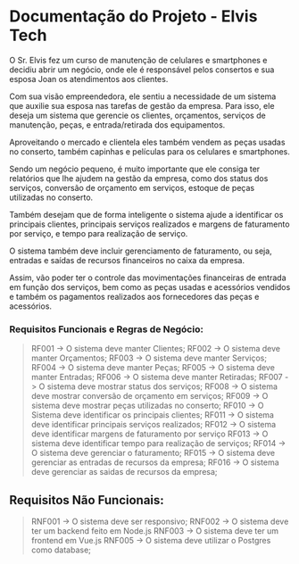 # Documentação do Projeto - Elvis Tech

O Sr. Elvis fez um curso de manutenção de celulares e smartphones e decidiu abrir um negócio,
onde ele é responsável pelos consertos e sua esposa Joan os atendimentos aos clientes. 

Com sua visão empreendedora, ele sentiu a necessidade de um sistema que auxilie sua esposa nas tarefas de
gestão da empresa. Para isso, ele deseja um sistema que gerencie os clientes, orçamentos, serviços
de manutenção, peças, e entrada/retirada dos equipamentos. 

Aproveitando o mercado e clientela eles também vendem as peças usadas no conserto, também capinhas e películas para os celulares e
smartphones. 

Sendo um negócio pequeno, é muito importante que ele consiga ter relatórios que lhe
ajudem na gestão da empresa, como dos status dos serviços, conversão de orçamento em serviços,
estoque de peças utilizadas no conserto. 

Também desejam que de forma inteligente o sistema ajude a identificar os principais clientes, principais serviços realizados e margens de faturamento por
serviço, e tempo para realização de serviço. 

O sistema também deve incluir gerenciamento de faturamento, ou seja, entradas e saídas de recursos financeiros no caixa da empresa. 

Assim, vão poder ter o controle das movimentações financeiras de entrada em função dos serviços, bem como
as peças usadas e acessórios vendidos e também os pagamentos realizados aos fornecedores das
peças e acessórios.

### Requisitos Funcionais e Regras de Negócio:

>RF001 -> O sistema deve manter Clientes;
>RF002 -> O sistema deve manter Orçamentos;
>RF003 -> O sistema deve manter Serviços;
>RF004 -> O sistema deve manter Peças;
>RF005 -> O sistema deve manter Entradas;
>RF006 -> O sistema deve manter Retiradas;
>RF007 -> O sistema deve mostrar status dos serviços;
>RF008 -> O sistema deve mostrar conversão de orçamento em serviços;
>RF009 -> O sistema deve mostrar peças utilizadas no conserto;
>RF010 -> O Sistema deve identificar os principais clientes;
>RF011 -> O sistema deve identificar principais serviços realizados;
>RF012 -> O sistema deve identificar margens de faturamento por serviço
>RF013 -> O sistema deve identificar tempo para realização de serviços;
>RF014 -> O sistema deve gerenciar o faturamento;
>RF015 -> O sistema deve gerenciar as entradas de recursos da empresa;
>RF016 -> O sistema deve gerenciar as saidas de recursos da empresa;

## Requisitos Não Funcionais:

>RNF001 -> O sistema deve ser responsivo;
>RNF002 -> O sistema deve ter um backend feito em Node.js
>RNF003 -> O sistema deve ter um frontend em Vue.js
>RNF005 -> O sistema deve utilizar o Postgres como database;
